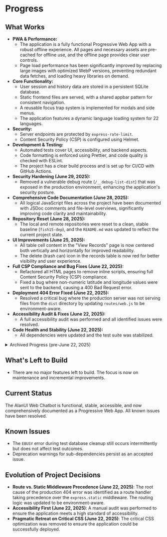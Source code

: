 <!-- Alan UI - progress.md | 22nd June 2025, WJW -->

# Progress

## What Works

- **PWA & Performance:**
    - The application is a fully functional Progressive Web App with a robust offline experience. All pages and necessary assets are pre-cached for offline use, and the offline page provides clear user controls.
    - Page load performance has been significantly improved by replacing large images with optimized WebP versions, preventing redundant data fetches, and loading heavy libraries on demand.
- **Core Functionality:**
    - User session and history data are stored in a persistent SQLite database.
    - Static frontend files are served, with a shared appbar pattern for consistent navigation.
    - A reusable focus trap system is implemented for modals and side menus.
    - The application features a dynamic language loading system for 22 languages.
- **Security:**
    - Server endpoints are protected by `express-rate-limit`.
    - Content Security Policy (CSP) is configured using Helmet.
- **Development & Testing:**
    - Automated tests cover UI, accessibility, and backend aspects.
    - Code formatting is enforced using Prettier, and code quality is checked with ESLint.
    - The project has a clear build process and is set up for CI/CD with GitHub Actions.
- **Security Hardening (June 29, 2025):**
    - Removed a vulnerable debug route (`/__debug-list-dist`) that was exposed in the production environment, enhancing the application's security posture.
- **Comprehensive Code Documentation (June 28, 2025):**
    - All logical JavaScript files across the project have been documented with JSDoc comments and file-level overviews, significantly improving code clarity and maintainability.
- **Repository Reset (June 28, 2025):**
    - The local and remote repositories were reset to a clean, stable baseline (`fish15-dep`), and the `README.md` was updated to reflect the current project state.
- **UI Improvements (June 25, 2025):**
    - All table cell content in the "View Records" page is now centered both vertically and horizontally for improved readability.
    - The delete (trash can) icon in the records table is now red for better visibility and user experience.
- **Full CSP Compliance and Bug Fixes (June 22, 2025):**
    - Refactored all HTML pages to remove inline scripts, ensuring full Content Security Policy (CSP) compliance.
    - Fixed a bug where non-numeric latitude and longitude values were sent to the backend, causing a 400 Bad Request error.
- **Deployment 404 Error Fixed (June 22, 2025):**
    - Resolved a critical bug where the production server was not serving files from the `dist` directory by updating `routes/web.js` to be environment-aware.
- **Accessibility Audit & Fixes (June 22, 2025):**
    - A full accessibility audit was performed and all identified issues were resolved.
- **Code Health and Stability (June 22, 2025):**
    - All dependencies were updated and the test suite was stabilized.

<details>
<summary>Archived Progress (pre-June 22, 2025)</summary>

- **Deployment Issue Diagnosed (June 22, 2025):**
    - After extensive debugging, confirmed that the live deployment on Railway was serving a stale version of the application.
- **Performance Optimization (June 22, 2025):**
    - Implemented a build pipeline for image optimization, asset minification, and Gzip compression. The "Critical CSS" optimization was removed due to build failures.
- **CI/CD Pipeline (June 21, 2025):**
    - The CI/CD pipeline is fully functional and includes an automated build step.
- **Server Refactor & Data Persistence (June 20, 2025):**
    - The server is modular, and data is stored in a persistent SQLite database.

</details>

## What's Left to Build
- There are no major features left to build. The focus is now on maintenance and incremental improvements.

## Current Status
The AlanUI Web Chatbot is functional, stable, accessible, and now comprehensively documented as a Progressive Web App. All known issues have been resolved.

## Known Issues
- The `EBUSY` error during test database cleanup still occurs intermittently but does not affect test outcomes.
- Deprecation warnings for sub-dependencies persist as an accepted issue.

## Evolution of Project Decisions
- **Route vs. Static Middleware Precedence (June 22, 2025)**: The root cause of the production 404 error was identified as a route handler taking precedence over the `express.static` middleware. The routing logic was updated to be environment-aware.
- **Accessibility First (June 22, 2025)**: A manual audit was performed to ensure the application meets a high standard of accessibility.
- **Pragmatic Retreat on Critical CSS (June 22, 2025)**: The critical CSS optimization was removed to ensure the application could be successfully deployed.
